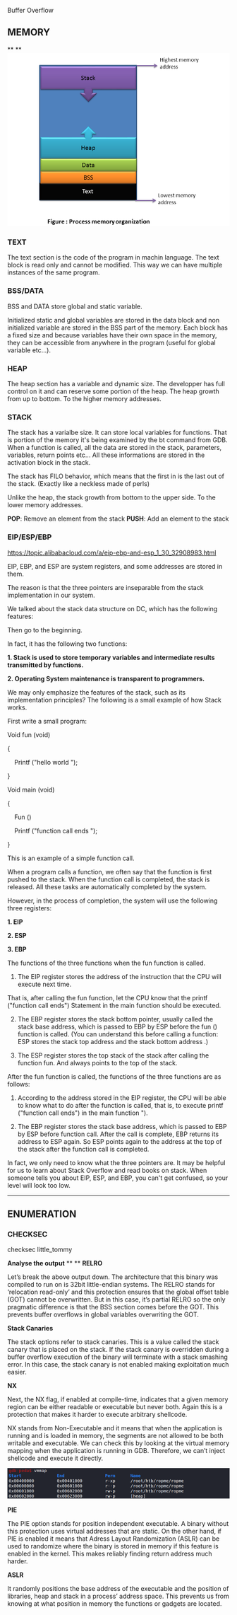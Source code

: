 Buffer Overflow

## **MEMORY**

**
**
![image.png](../_resources/9a5da72a3faaa6641a39dcb318baae18.png)

### TEXT

The text section is the code of the program in machin language. The text block is read only and cannot be modified. This way we can have multiple instances of the same program.

### BSS/DATA

BSS and DATA store global and static variable.

Initialized static and global variables are stored in the data block and non initialized variable are stored in the BSS part of the memory. Each block has a fixed size and because variables have their own space in the memory, they can be accessible from anywhere in the program (useful for global variable etc...).

### HEAP

The heap section has a variable and dynamic size. The developper has full control on it and can reserve some portion of the heap. The heap growth from up to bottom. To the higher memory addresses.

### STACK

The stack has a varialbe size. It can store local variables for functions. That is portion of the memory it's being examined by the bt command from GDB. When a function is called, all the data are stored in the stack, parameters, variables, return points etc... All these informations are stored in the activation block in the stack.

The stack has FILO behavior, which means that the first in is the last out of the stack. (Exactly like a neckless made of perls)

Unlike the heap, the stack growth from bottom to the upper side. To the lower memory addresses.

**POP**: Remove an element from the stack
**PUSH**: Add an element to the stack

### EIP/ESP/EBP

https://topic.alibabacloud.com/a/eip-ebp-and-esp_1_30_32908983.html

EIP, EBP, and ESP are system registers, and some addresses are stored in them.

The reason is that the three pointers are inseparable from the stack implementation in our system.

We talked about the stack data structure on DC, which has the following features:

Then go to the beginning.

In fact, it has the following two functions:

**1. Stack is used to store temporary variables and intermediate results transmitted by functions.**

**2. Operating System maintenance is transparent to programmers.**

We may only emphasize the features of the stack, such as its implementation principles? The following is a small example of how Stack works.

First write a small program:

Void fun (void)

{

    Printf ("hello world ");

}

Void main (void)

{

    Fun ()

    Printf ("function call ends ");

}

This is an example of a simple function call.

When a program calls a function, we often say that the function is first pushed to the stack. When the function call is completed, the stack is released. All these tasks are automatically completed by the system.

However, in the process of completion, the system will use the following three registers:

**1. EIP**

**2. ESP**

**3. EBP**

The functions of the three functions when the fun function is called.

1. The EIP register stores the address of the instruction that the CPU will execute next time.

That is, after calling the fun function, let the CPU know that the printf ("function call ends") Statement in the main function should be executed.

2. The EBP register stores the stack bottom pointer, usually called the stack base address, which is passed to EBP by ESP before the fun () function is called. (You can understand this before calling a function: ESP stores the stack top address and the stack bottom address .)

3. The ESP register stores the top stack of the stack after calling the function fun. And always points to the top of the stack.

After the fun function is called, the functions of the three functions are as follows:

1. According to the address stored in the EIP register, the CPU will be able to know what to do after the function is called, that is, to execute printf ("function call ends") in the main function ").

2. The EBP register stores the stack base address, which is passed to EBP by ESP before function call. After the call is complete, EBP returns its address to ESP again. So ESP points again to the address at the top of the stack after the function call is completed.

In fact, we only need to know what the three pointers are. It may be helpful for us to learn about Stack Overflow and read books on stack. When someone tells you about EIP, ESP, and EBP, you can't get confused, so your level will look too low.

* * *

## **ENUMERATION**

### CHECKSEC

checksec little_tommy

**Analyse the output**
**
**
**RELRO**

Let’s break the above output down. The architecture that this binary was compiled to run on is 32bit little-endian systems. The RELRO stands for ‘relocation read-only’ and this protection ensures that the global offset table (GOT) cannot be overwritten. But in this case, it’s partial RELRO so the only pragmatic difference is that the BSS section comes before the GOT. This prevents buffer overflows in global variables overwriting the GOT.

**Stack Canaries**

The stack options refer to stack canaries. This is a value called the stack canary that is placed on the stack. If the stack canary is overridden during a buffer overflow execution of the binary will terminate with a stack smashing error. In this case, the stack canary is not enabled making exploitation much easier.

**NX**

Next, the NX flag, if enabled at compile-time, indicates that a given memory region can be either readable or executable but never both. Again this is a protection that makes it harder to execute arbitrary shellcode.

NX stands from Non-Executable and it means that when the application is running and is loaded in memory, the segments are not allowed to be both writable and executable. We can check this by looking at the virtual memory mapping when the application is running in GDB. Therefore, we can’t inject shellcode and execute it directly.

![image.png](../_resources/c2f9d9bdfa99f65b9cc66cea91ad4d74.png)

**PIE**

The PIE option stands for position independent executable. A binary without this protection uses virtual addresses that are static. On the other hand, if PIE is enabled it means that Adress Layout Randomization (ASLR) can be used to randomize where the binary is stored in memory if this feature is enabled in the kernel. This makes reliably finding return address much harder.

**ASLR**

It randomly positions the base address of the executable and the position of libraries, heap and stack in a process’ address space. This prevents us from knowing at what position in memory the functions or gadgets are located.